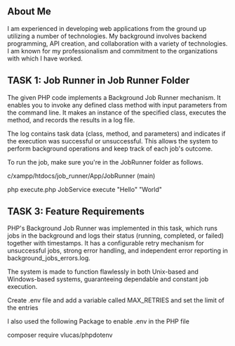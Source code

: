 ## About Me

I am experienced in developing web applications from the ground up utilizing a number of technologies. My background involves backend programming, API creation, and collaboration with a variety of technologies. I am known for my professionalism and commitment to the organizations with which I have worked.

## TASK 1: Job Runner in Job Runner Folder

The given PHP code implements a Background Job Runner mechanism. It enables you to invoke any defined class method with input parameters from the command line. It makes an instance of the specified class, executes the method, and records the results in a log file.

The log contains task data (class, method, and parameters) and indicates if the execution was successful or unsuccessful. This allows the system to perform background operations and keep track of each job's outcome.

To run the job, make sure you're in the JobRunner folder as follows.

c/xampp/htdocs/job_runner/App/JobRunner (main)

php execute.php JobService execute "Hello" "World"

## TASK 3: Feature Requirements

PHP's Background Job Runner was implemented in this task, which runs jobs in the background and logs their status (running, completed, or failed) together with timestamps. It has a configurable retry mechanism for unsuccessful jobs, strong error handling, and independent error reporting in background_jobs_errors.log.

The system is made to function flawlessly in both Unix-based and Windows-based systems, guaranteeing dependable and constant job execution.

Create .env file and add a variable called MAX_RETRIES and set the limit of the entries

I also used the following Package to enable .env in the PHP file

composer require vlucas/phpdotenv
